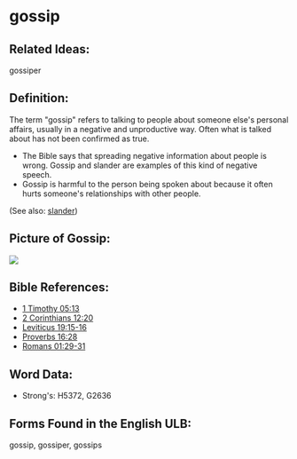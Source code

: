 # gossip

## Related Ideas:

gossiper


## Definition:

The term "gossip" refers to talking to people about someone else's personal affairs, usually in a negative and unproductive way. Often what is talked about has not been confirmed as true.

* The Bible says that spreading negative information about people is wrong. Gossip and slander are examples of this kind of negative speech.
* Gossip is harmful to the person being spoken about because it often hurts someone's relationships with other people.

(See also: [slander](../other/slander.md))

## Picture of Gossip:

<a href="https://content.bibletranslationtools.org/WycliffeAssociates/en_tw/raw/branch/master/PNGs/g/Gossip_fc.png"><img src="https://content.bibletranslationtools.org/WycliffeAssociates/en_tw/raw/branch/master/PNGs/g/Gossip_fc.png" ></a>

## Bible References:

* [1 Timothy 05:13](rc://en/tn/help/1ti/05/13)
* [2 Corinthians 12:20](rc://en/tn/help/2co/12/20)
* [Leviticus 19:15-16](rc://en/tn/help/lev/19/15)
* [Proverbs 16:28](rc://en/tn/help/pro/16/28)
* [Romans 01:29-31](rc://en/tn/help/rom/01/29)

## Word Data:

* Strong's: H5372, G2636

## Forms Found in the English ULB:

gossip, gossiper, gossips


